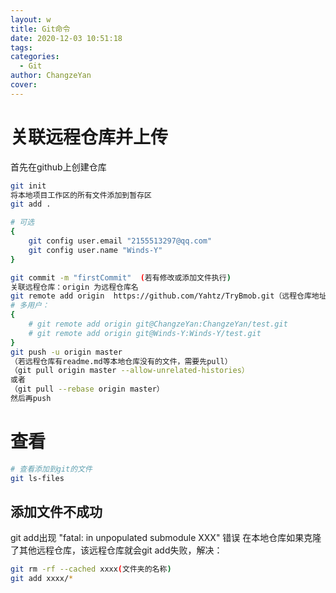 ```yaml
---
layout: w
title: Git命令
date: 2020-12-03 10:51:18
tags:
categories:
  - Git
author: ChangzeYan
cover:
---
```


# 关联远程仓库并上传
首先在github上创建仓库
```bash
git init
将本地项目工作区的所有文件添加到暂存区
git add .

# 可选
{
    git config user.email "2155513297@qq.com"
    git config user.name "Winds-Y"
}    

git commit -m "firstCommit"  (若有修改或添加文件执行)
关联远程仓库：origin 为远程仓库名
git remote add origin  https://github.com/Yahtz/TryBmob.git（远程仓库地址）
# 多用户：
{
    # git remote add origin git@ChangzeYan:ChangzeYan/test.git
    # git remote add origin git@Winds-Y:Winds-Y/test.git
}
git push -u origin master 
（若远程仓库有readme.md等本地仓库没有的文件，需要先pull）
（git pull origin master --allow-unrelated-histories）
或者
（git pull --rebase origin master）
然后再push
```

# 查看
```bash
# 查看添加到git的文件
git ls-files
```

## 添加文件不成功
git add出现 "fatal: in unpopulated submodule XXX" 错误
在本地仓库如果克隆了其他远程仓库，该远程仓库就会git add失败，解决：
```bash
git rm -rf --cached xxxx(文件夹的名称)
git add xxxx/*
```
